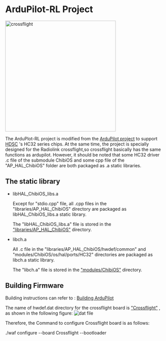 # ArduPilot-RL  Project

[<img src="http://www.radiolink.com.cn/firmware/wiki/crossflight_readme.png" alt="crossflight" width="350px" />](https://radiolink.com/crossflight) 

The ArduPlot-RL project  is modified from the [ArduPilot project](https://github.com/ArduPilot/ardupilot) to support [HDSC](https://www.xhsc.com.cn/Productlist/list.aspx?lcid=9&cid=9&key=HC32F4A0) 's HC32 series chips. At the same time, the project is specially designed for the Radiolink crossflight,so crossflight basically has the same functions as ardupilot. However, it should be noted that some HC32 driver .c file of the submodule ChibiOS and some cpp file of the "AP_HAL_ChibiOS" folder are both packaged as .a static libraries.

## The static library

- libHAL_ChibiOS_libs.a

  Except for "stdio.cpp" file, all .cpp files in the "libraries/AP_HAL_ChibiOS" directory are packaged as libHAL_ChibiOS_libs.a static library. 

  The "libHAL_ChibiOS_libs.a" file is stored in the  ["libraries/AP_HAL_ChibiOS"](https://github.com/radiolinkW/ArduPilot-RL/tree/Copter-4.3/libraries/AP_HAL_ChibiOS) directory.

- libch.a

  All .c file in the "libraries/AP_HAL_ChibiOS/hwdef/common" and "modules/ChibiOS/os/hal/ports/HC32" directories are packaged as libch.a static library.

  The "libch.a" file is stored in the  ["modules/ChibiOS"](https://github.com/radiolinkW/ChibiOS) directory.

## Building Firmware

Building instructions can refer to : [Building ArduPilot](https://github.com/radiolinkW/ArduPilot-RL/blob/Copter-4.3/BUILD.md) 

The name of hwdef.dat directory for the crossflight board is ["Crossflight"](https://github.com/radiolinkW/ArduPilot-RL/tree/Copter-4.3/libraries/AP_HAL_ChibiOS/hwdef/Crossflight) , as shown in the following figure: ![dat file](http://www.radiolink.com.cn/firmware/wiki/dat_readme.png)

Therefore, the Command to configure Crossflight board is as follows:

./waf configure --board Crossflight --bootloader